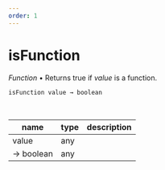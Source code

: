 ```yaml
---
order: 1
---
```

# isFunction

_Function_ &bull; Returns true if _value_ is a function.

<pre><code>isFunction value &rarr; boolean</code></pre>
<br>

| name | type | description |
|------|------|-------------|
|value|any||
|&rarr; boolean|any||



